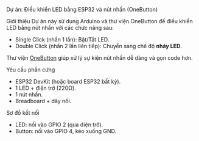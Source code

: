 Dự án: Điều khiển LED bằng ESP32 và nút nhấn (OneButton)

Giới thiệu
Dự án này sử dụng Arduino và thư viện OneButton để điều khiển LED bằng nút nhấn với các chức năng sau:

- Single Click (nhấn 1 lần): Bật/Tắt LED.  
- Double Click (nhấn 2 lần liên tiếp): Chuyển sang chế độ **nháy LED**.  

Thư viện [OneButton](https://github.com/mathertel/OneButton) giúp xử lý sự kiện nút nhấn dễ dàng và gọn code hơn.

Yêu cầu phần cứng
- ESP32 DevKit (hoặc board ESP32 bất kỳ).  
- 1 LED + điện trở (220Ω).  
- 1 nút nhấn.  
- Breadboard + dây nối.  

 Sơ đồ kết nối
- LED: nối vào GPIO 2 (qua điện trở).  
- Button: nối vào GPIO 4, kéo xuống GND.  

